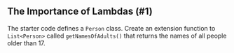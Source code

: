 ## The Importance of Lambdas (#1)

The starter code defines a `Person` class. Create an extension function to
`List<Person>` called `getNamesOfAdults()` that returns the names of all
people older than 17.